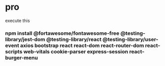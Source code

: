 # pro
execute this 
### npm install @fortawesome/fontawesome-free @testing-library/jest-dom @testing-library/react @testing-library/user-event axios bootstrap react react-dom react-router-dom react-scripts web-vitals cookie-parser express-session react-burger-menu